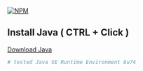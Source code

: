 [![NPM](http://www.it-academy.by/media/pictures/product-development-using-java.jpg)](http://www.it-academy.by/media/pictures/product-development-using-java.jpg)

## Install Java ( CTRL + Click )

[Download Java](http://www.oracle.com/technetwork/java/javase/downloads/index.html)

```bash
# tested Java SE Runtime Environment 8u74
```
